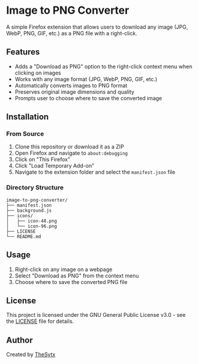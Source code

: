 # Image to PNG Converter

A simple Firefox extension that allows users to download any image (JPG, WebP, PNG, GIF, etc.) as a PNG file with a right-click.

## Features

- Adds a "Download as PNG" option to the right-click context menu when clicking on images
- Works with any image format (JPG, WebP, PNG, GIF, etc.)
- Automatically converts images to PNG format
- Preserves original image dimensions and quality
- Prompts user to choose where to save the converted image

## Installation

### From Source

1. Clone this repository or download it as a ZIP
2. Open Firefox and navigate to `about:debugging`
3. Click on "This Firefox"
4. Click "Load Temporary Add-on"
5. Navigate to the extension folder and select the `manifest.json` file

### Directory Structure

```
image-to-png-converter/
├── manifest.json
├── background.js
├── icons/
│   ├── icon-48.png
│   └── icon-96.png
├── LICENSE
└── README.md
```

## Usage

1. Right-click on any image on a webpage
2. Select "Download as PNG" from the context menu
3. Choose where to save the converted PNG file

## License

This project is licensed under the GNU General Public License v3.0 - see the [LICENSE](LICENSE) file for details.

## Author

Created by [TheSytx](https://github.com/TheSytx)